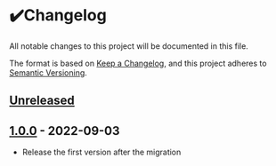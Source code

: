 # ✔️Changelog

All notable changes to this project will be documented in this file.

The format is based on [Keep a Changelog](https://keepachangelog.com/en/1.0.0/), and this project
adheres to [Semantic Versioning](https://semver.org/spec/v2.0.0.html).

## [Unreleased]

## [1.0.0] - 2022-09-03

* Release the first version after the migration

[Unreleased]: https://github.com/Drjacky/anticaptcha-kotlin/compare/v1.0.0...HEAD

[1.0.0]: https://github.com/Drjacky/anticaptcha-kotlin/tree/v1.0.0